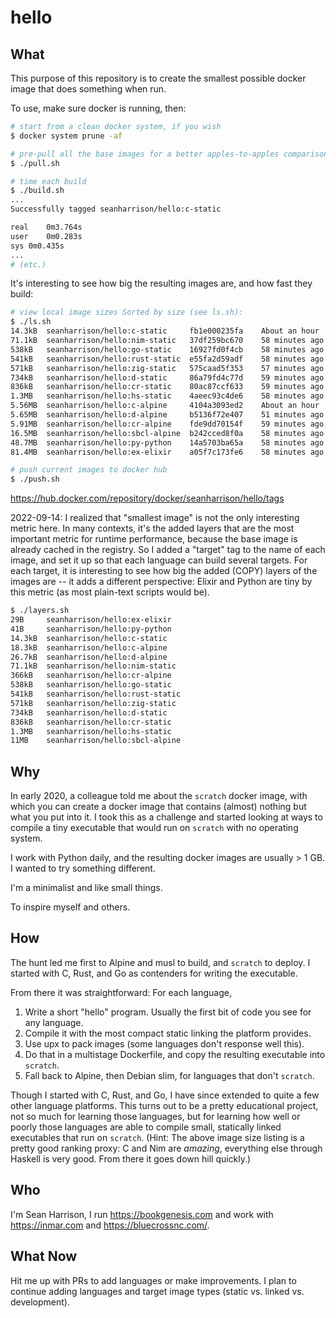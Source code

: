 # hello

## What

This purpose of this repository is to create the smallest possible docker image that does something when run. 

To use, make sure docker is running, then:

```bash
# start from a clean docker system, if you wish
$ docker system prune -af

# pre-pull all the base images for a better apples-to-apples comparison
$ ./pull.sh

# time each build
$ ./build.sh
...
Successfully tagged seanharrison/hello:c-static

real	0m3.764s
user	0m0.283s
sys	0m0.435s
... 
# (etc.)
```

It's interesting to see how big the resulting images are, and how fast they build:

```bash
# view local image sizes Sorted by size (see ls.sh):
$ ./ls.sh
14.3kB  seanharrison/hello:c-static     fb1e000235fa    About an hour
71.1kB  seanharrison/hello:nim-static   37df259bc670    58 minutes ago
538kB   seanharrison/hello:go-static    16927fd0f4cb    58 minutes ago
541kB   seanharrison/hello:rust-static  e55fa2d59adf    58 minutes ago
571kB   seanharrison/hello:zig-static   575caad5f353    57 minutes ago
734kB   seanharrison/hello:d-static     86a79fd4c77d    59 minutes ago
836kB   seanharrison/hello:cr-static    80ac87ccf633    59 minutes ago
1.3MB   seanharrison/hello:hs-static    4aeec93c4de6    58 minutes ago
5.56MB  seanharrison/hello:c-alpine     4104a3093ed2    About an hour
5.65MB  seanharrison/hello:d-alpine     b5136f72e407    51 minutes ago
5.91MB  seanharrison/hello:cr-alpine    fde9dd70154f    59 minutes ago
16.5MB  seanharrison/hello:sbcl-alpine  b242cced8f0a    58 minutes ago
48.7MB  seanharrison/hello:py-python    14a5703ba65a    58 minutes ago
81.4MB  seanharrison/hello:ex-elixir    a05f7c173fe6    58 minutes ago

# push current images to docker hub
$ ./push.sh
```

<https://hub.docker.com/repository/docker/seanharrison/hello/tags>

2022-09-14: I realized that "smallest image" is not the only interesting metric here. In many contexts, it's the added layers that are the most important metric for runtime performance, because the base image is already cached in the registry. So I added a "target" tag to the name of each image, and set it up so that each language can build several targets. For each target, it is interesting to see how big the added (COPY) layers of the images are -- it adds a different perspective: Elixir and Python are tiny by this metric (as most plain-text scripts would be). 

```bash
$ ./layers.sh
29B     seanharrison/hello:ex-elixir
41B     seanharrison/hello:py-python
14.3kB  seanharrison/hello:c-static
18.3kB  seanharrison/hello:c-alpine
26.7kB  seanharrison/hello:d-alpine
71.1kB  seanharrison/hello:nim-static
366kB   seanharrison/hello:cr-alpine
538kB   seanharrison/hello:go-static
541kB   seanharrison/hello:rust-static
571kB   seanharrison/hello:zig-static
734kB   seanharrison/hello:d-static
836kB   seanharrison/hello:cr-static
1.3MB   seanharrison/hello:hs-static
11MB    seanharrison/hello:sbcl-alpine
```

## Why

In early 2020, a colleague told me about the `scratch` docker image, with which you can create a docker image that contains (almost) nothing but what you put into it. I took this as a challenge and started looking at ways to compile a tiny executable that would run on `scratch` with no operating system. 

I work with Python daily, and the resulting docker images are usually > 1 GB. I wanted to try something different.

I'm a minimalist and like small things.

To inspire myself and others.

## How

The hunt led me first to Alpine and musl to build, and `scratch` to deploy. I started with C, Rust, and Go as contenders for writing the executable. 

From there it was straightforward: For each language,

1. Write a short "hello" program. Usually the first bit of code you see for any language.
2. Compile it with the most compact static linking the platform provides.
3. Use upx to pack images (some languages don't response well this).
4. Do that in a multistage Dockerfile, and copy the resulting executable into `scratch`.
5. Fall back to Alpine, then Debian slim, for languages that don't `scratch`.

Though I started with C, Rust, and Go, I have since extended to quite a few other language platforms. This turns out to be a pretty educational project, not so much for learning those languages, but for learning how well or poorly those languages are able to compile small, statically linked executables that run on `scratch`. (Hint: The above image size listing is a pretty good ranking proxy: C and Nim are _amazing_, everything else through Haskell is very good. From there it goes down hill quickly.)

## Who

I'm Sean Harrison, I run <https://bookgenesis.com> and work with <https://inmar.com> and <https://bluecrossnc.com/>. 

## What Now

Hit me up with PRs to add languages or make improvements. I plan to continue adding languages and target image types (static vs. linked vs. development).
